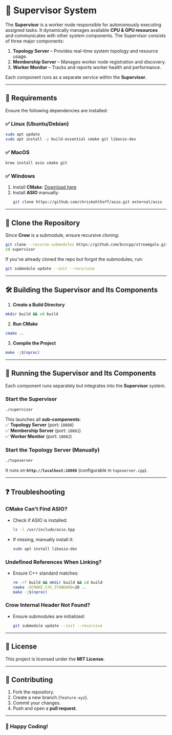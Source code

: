 # 🌟 Supervisor System

The **Supervisor** is a worker node responsible for autonomously executing assigned tasks. It dynamically manages available **CPU & GPU resources** and communicates with other system components. The Supervisor consists of three major components:

1. **Topology Server** – Provides real-time system topology and resource usage.  
2. **Membership Server** – Manages worker node registration and discovery.  
3. **Worker Monitor** – Tracks and reports worker health and performance.

Each component runs as a separate service within the **Supervisor**.

---

## 🚀 Requirements
Ensure the following dependencies are installed:

### ✅ Linux (Ubuntu/Debian)
```sh
sudo apt update
sudo apt install -y build-essential cmake git libasio-dev
```

### ✅ MacOS
```sh
brew install asio cmake git
```

### ✅ Windows
1. Install **CMake**: [Download here](https://cmake.org/download/)
2. Install **ASIO** manually:
   ```sh
   git clone https://github.com/chriskohlhoff/asio.git external/asio
   ```

---

## 🔄 Clone the Repository
Since **Crow** is a submodule, ensure recursive cloning:
```sh
git clone --recurse-submodules https://github.com/bcncpp/streamgale.git
cd supervisor
```
If you've already cloned the repo but forgot the submodules, run:
```sh
git submodule update --init --recursive
```

---

## 🛠️ Building the Supervisor and Its Components
1. **Create a Build Directory**
```sh
mkdir build && cd build
```

2. **Run CMake**
```sh
cmake ..
```

3. **Compile the Project**
```sh
make -j$(nproc)
```

---

## 🚀 Running the Supervisor and Its Components
Each component runs separately but integrates into the **Supervisor** system.

### Start the Supervisor
```sh
./supervisor
```
This launches all **sub-components**:  
✅ **Topology Server** (port: `18080`)  
✅ **Membership Server** (port: `18081`)  
✅ **Worker Monitor** (port: `18082`)  

### Start the Topology Server (Manually)
```sh
./toposerver
```
It runs on **`http://localhost:18080`** (configurable in `toposerver.cpp`).

---

## ❓ Troubleshooting
### CMake Can't Find ASIO?
- Check if ASIO is installed:
  ```sh
  ls -l /usr/include/asio.hpp
  ```
- If missing, manually install it:
  ```sh
  sudo apt install libasio-dev
  ```

### Undefined References When Linking?
- Ensure C++ standard matches:
  ```sh
  rm -rf build && mkdir build && cd build
  cmake -DCMAKE_CXX_STANDARD=20 ..
  make -j$(nproc)
  ```

### Crow Internal Header Not Found?
- Ensure submodules are initialized:
  ```sh
  git submodule update --init --recursive
  ```

---

## 📜 License
This project is licensed under the **MIT License**.

---

## 🎯 Contributing
1. Fork the repository.
2. Create a new branch (`feature-xyz`).
3. Commit your changes.
4. Push and open a **pull request**.

---

### 🚀 Happy Coding!
